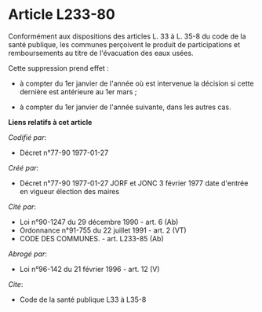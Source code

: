 # Article L233-80

Conformément aux dispositions des articles L. 33 à L. 35-8 du code de la santé publique, les communes perçoivent le produit
de participations et remboursements au titre de l'évacuation des eaux usées.

Cette suppression prend effet : 

- à compter du 1er janvier de l'année où est intervenue la décision si cette dernière est antérieure au 1er mars ; 

- à compter du 1er janvier de l'année suivante, dans les autres cas.

**Liens relatifs à cet article**

_Codifié par_:

  - Décret n°77-90 1977-01-27

_Créé par_:

  - Décret n°77-90 1977-01-27 JORF et JONC 3 février 1977 date d'entrée en vigueur élection des maires

_Cité par_:

  - Loi n°90-1247 du 29 décembre 1990 - art. 6 (Ab)
  - Ordonnance n°91-755 du 22 juillet 1991 - art. 2 (VT)
  - CODE DES COMMUNES. - art. L233-85 (Ab)

_Abrogé par_:

  - Loi n°96-142 du 21 février 1996 - art. 12 (V)

_Cite_:

  - Code de la santé publique L33 à L35-8
